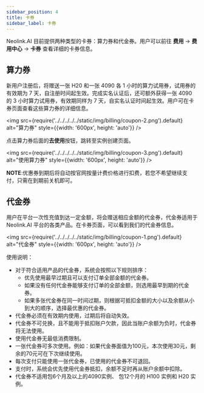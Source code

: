 ```yaml
---
sidebar_position: 4
title: 卡券
sidebar_label: 卡券
---
```


Neolink.AI 目前提供两种类型的卡券：算力券和代金券。用户可以前往 **费用** -> **费用中心** -> **卡券** 查看详细的卡券信息。

## 算力券

新用户注册后，将赠送一张 H20 和一张 4090 各 1 小时的算力试用券，试用券的有效期为 7 天，自注册时间起生效。完成实名认证后，还可额外获得一张 4090 的 3 小时算力试用券，有效期同样为 7 天，自实名认证时间起生效。用户可在卡券页面查看这些算力券的详细信息。

<img src={require('../../../../../static/img/billing/coupon-2.png').default} alt="算力券" style={{width: '600px', height: 'auto'}} />

点击算力券后面的**去使用**按钮，跳转至实例创建页面。

<img src={require('../../../../../static/img/billing/coupon-3.png').default} alt="使用算力券" style={{width: '600px', height: 'auto'}} />

__NOTE__:优惠券到期后将自动按官网按量计费价格进行扣费，若您不希望继续支付，只需在到期前关机即可。

## 代金券

用户在平台一次性充值到达一定金额，将会赠送相应金额的代金券，代金券适用于 Neolink.AI 平台的各类产品。在卡券页面，可以看到我们的代金券信息。

<img src={require('../../../../../static/img/billing/coupon-1.png').default} alt="代金券" style={{width: '600px', height: 'auto'}} />

使用说明：

- 对于符合适用产品的代金券，系统会按照以下规则排序：
  - 优先使用最早过期且可以支付订单全部金额的代金券。 
  - 如果没有任何代金券能够支付订单的全部金额，则选用最早到期的代金券。  
  - 如果多张代金券在同一时间过期，则根据可抵扣金额的大小以及余额从小到大的顺序，选择最优惠的代金券。 
- 代金券必须在有效期内使用，过期后将自动失效。 
- 代金券不可兑换，且不能用于抵扣账户欠款，因此当账户余额为负时，代金券将无法使用。
- 使用代金券无最低消费限制。  
- 一张代金券可多次使用。例如：如果代金券面值为100元，本次使用30元，剩余的70元可在下次继续使用。  
- 每次支付只能使用一张代金券，已使用的代金券不可退回。
- 支付时，系统会优先使用代金券抵扣，余额不足时再从账户余额中扣除。
- 代金券不适用包6个月及以上的4090实例、 包12个月的 H100 实例和 H20 实例。
